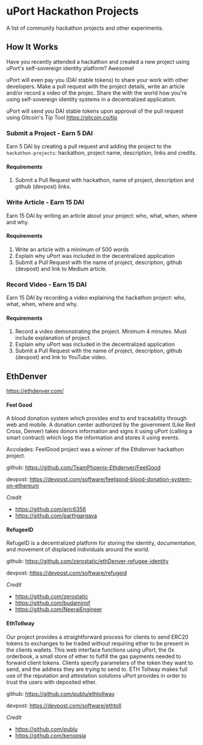 # uPort Hackathon Projects
A list of community hackathon projects and other experiments.

## How It Works
Have you recently attended a hackathon and created a new project using uPort's self-sovereign identity platform? Awesome! 

uPort will even pay you (DAI stable tokens) to share your work with other developers. Make a pull request with the project details, write an article and/or record a video of the projec. Share the with the world how you're using self-sovereign identity systems in a decentralized application.

uPort will send you DAI stable tokens upon approval of the pull request using Gitcoin's Tip Tool https://gitcoin.co/tip 

### Submit a Project - Earn 5 DAI
Earn 5 DAI by creating a pull request and adding the project to the `hackathon-projects`: hackathon, project name, description, links and credits.

#### Requirements
1. Submit a Pull Request with hackathon, name of project, description and github (devpost) links.

### Write Article - Earn 15 DAI
Earn 15 DAI by writing an article about your project: who, what, when, where and why.

#### Requirements
1. Write an article with a minimum of 500 words
2. Explain why uPort was included in the decentralized application
3. Submit a Pull Request with the name of project, description, github (devpost) and link to Medium article.

### Record Video - Earn 15 DAI
Earn 15 DAI by recording a video explaining the hackathon project: who, what, when, where and why. 

#### Requirements
1. Record a video demonstrating the project. Minimum 4 minutes. Must include explanation of project.
2. Explain why uPort was included in the decentralized application
3. Submit a Pull Request with the name of project, description, github (devpost) and link to YouTube video.

## EthDenver
https://ethdenver.com/

#### Feel Good
A blood donation system which provides end to end traceability through web and mobile. A donation center authorized by the government (Like Red Cross, Denver) takes donors information and signs it using uPort (calling a smart contract) which logs the information and stores it using events.

Accolades: FeelGood project was a winner of the Ethdenver hackathon project.

github: https://github.com/TeamPhoenix-Ethdenver/FeelGood

devpost: https://devpost.com/software/feelgood-blood-donation-system-on-ethereum

*Credit*
- https://github.com/eric6356
- https://github.com/parthgargava

#### RefugeeID
RefugeID is a decentralized platform for storing the identity, documentation, and movement of displaced individuals around the world.

github: https://github.com/zerostatic/ethDenver-refugee-identity

devpost: https://devpost.com/software/refugeid

*Credit*
- https://github.com/zerostatic
- https://github.com/budaminof
- https://github.com/NeerajEngineer

#### EthTollway
Our project provides a straightforward process for clients to send ERC20 tokens to exchanges to be traded without requiring ether to be present in the clients wallets. This web interface functions using uPort, the 0x orderbook, a small store of ether to fulfill the gas payments needed to forward client tokens. Clients specify parameters of the token they want to send, and the address they are trying to send to. ETH Tollway makes full use of the reputation and attestation solutions uPort provides in order to trust the users with deposited ether. 

github: https://github.com/publu/ethtollway

devpost: https://devpost.com/software/ethtoll

*Credit*
- https://github.com/publu
- https://github.com/kenopsia
